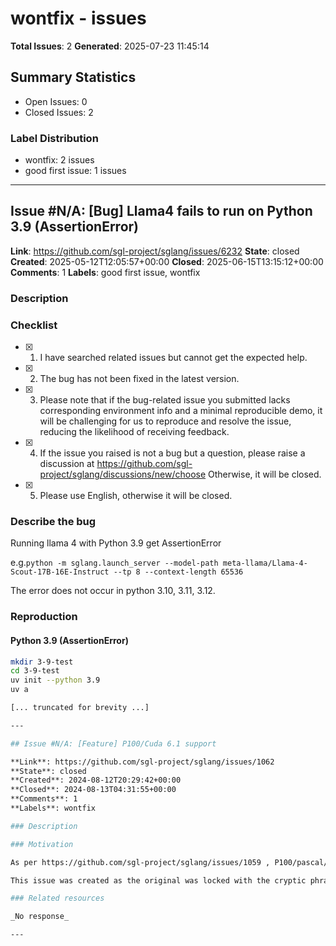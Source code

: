 # wontfix - issues

**Total Issues**: 2
**Generated**: 2025-07-23 11:45:14

## Summary Statistics

- Open Issues: 0
- Closed Issues: 2

### Label Distribution

- wontfix: 2 issues
- good first issue: 1 issues

---

## Issue #N/A: [Bug] Llama4 fails to run on Python 3.9 (AssertionError)

**Link**: https://github.com/sgl-project/sglang/issues/6232
**State**: closed
**Created**: 2025-05-12T12:05:57+00:00
**Closed**: 2025-06-15T13:15:12+00:00
**Comments**: 1
**Labels**: good first issue, wontfix

### Description

### Checklist

- [x] 1. I have searched related issues but cannot get the expected help.
- [x] 2. The bug has not been fixed in the latest version.
- [x] 3. Please note that if the bug-related issue you submitted lacks corresponding environment info and a minimal reproducible demo, it will be challenging for us to reproduce and resolve the issue, reducing the likelihood of receiving feedback.
- [x] 4. If the issue you raised is not a bug but a question, please raise a discussion at https://github.com/sgl-project/sglang/discussions/new/choose Otherwise, it will be closed.
- [x] 5. Please use English, otherwise it will be closed.

### Describe the bug

Running llama 4 with Python 3.9 get AssertionError

e.g.`python -m sglang.launch_server --model-path meta-llama/Llama-4-Scout-17B-16E-Instruct --tp 8 --context-length 65536`

The error does not occur in python 3.10, 3.11, 3.12.

### Reproduction

#### Python 3.9 (AssertionError)

```bash
mkdir 3-9-test
cd 3-9-test
uv init --python 3.9
uv a

[... truncated for brevity ...]

---

## Issue #N/A: [Feature] P100/Cuda 6.1 support

**Link**: https://github.com/sgl-project/sglang/issues/1062
**State**: closed
**Created**: 2024-08-12T20:29:42+00:00
**Closed**: 2024-08-13T04:31:55+00:00
**Comments**: 1
**Labels**: wontfix

### Description

### Motivation

As per https://github.com/sgl-project/sglang/issues/1059 , P100/pascal/6.1 support is not currently a target. This feature request is an official request to support it. This GPU is the least expensive hardware that will run modern LLMs, and is a common GPU in both academia and common use.

This issue was created as the original was locked with the cryptic phrase, "It makes nonsense for me.", the meaning of which was not clear in context. This issue is intended to be a place where the community can discuss support for these GPUs, as well as petition for support.

### Related resources

_No response_

---


